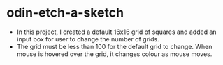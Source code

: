 # odin-etch-a-sketch
- In this project, I created a default 16x16 grid of squares and added an input box for user to change the number of grids. 
- The grid must be less than 100 for the default grid to change. When mouse is hovered over the grid, it changes colour as mouse moves.